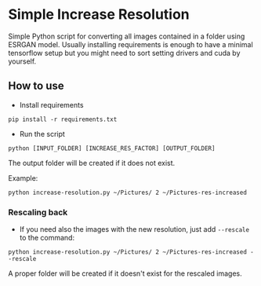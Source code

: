 # Simple Increase Resolution

Simple Python script for converting all images contained in a folder using ESRGAN model.
Usually installing requirements is enough to have a minimal tensorflow setup but you might need to sort setting drivers and cuda by yourself.

## How to use

- Install requirements

`pip install -r requirements.txt`

- Run the script

`python [INPUT_FOLDER] [INCREASE_RES_FACTOR] [OUTPUT_FOLDER]`

The output folder will be created if it does not exist.

Example:

`python increase-resolution.py ~/Pictures/ 2 ~/Pictures-res-increased`

### Rescaling back

- If you need also the images with the new resolution, just add `--rescale` to the command:

`python increase-resolution.py ~/Pictures/ 2 ~/Pictures-res-increased --rescale`

A proper folder will be created if it doesn't exist for the rescaled images.